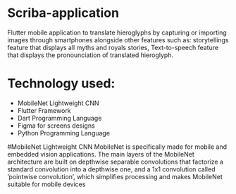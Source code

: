 # Scriba-application
Flutter mobile application to translate hieroglyphs by capturing or importing images through smartphones alongside other features such as: storytellings feature that displays all myths and royals stories, Text-to-speech feature that displays the pronounciation of translated hieroglyph.

# Technology used: 
- MobileNet Lightweight CNN
- Flutter Framework
- Dart Programming Language
- Figma for screens designs
- Python Programming Language

#MobileNet Lightweight CNN
MobileNet is specifically
made for mobile and embedded vision applications. The main
layers of the MobileNet architecture are built on depthwise
separable convolutions that factorize a standard convolution
into a depthwise one, and a 1x1 convolution called ’pointwise
convolution’, which simplifies processing and makes
MobileNet suitable for mobile devices
